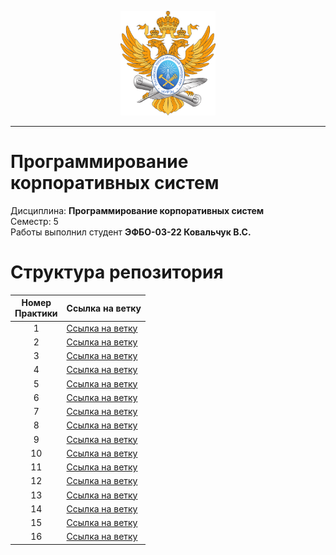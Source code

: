 <p align="center">
  <img src="images/MIREA_Gerb_Colour.svg" alt="Mirea_Gerb" width="30%"/>
</p>

___

# Программирование корпоративных систем
Дисциплина: **Программирование корпоративных систем** <br>
Семестр: 5 <br>
Работы выполнил студент **ЭФБО-03-22 Ковальчук В.С.** <br>

# Структура репозитория
| Номер<br>Практики | Ссылка на ветку |
|:---:|---|
| 1 | [Ссылка на ветку](https://github.com/Heartflamezzz/PKS/tree/Practice_1) |
| 2 | [Ссылка на ветку](https://github.com/Heartflamezzz/PKS/tree/Practice_2) |
| 3 | [Ссылка на ветку](https://github.com/Heartflamezzz/PKS/tree/Practice_3) |
| 4 | [Ссылка на ветку](https://github.com/Heartflamezzz/PKS/tree/Practice_4) |
| 5 | [Ссылка на ветку](https://github.com/Heartflamezzz/PKS/tree/Practice_5) |
| 6 | [Ссылка на ветку](https://github.com/Heartflamezzz/PKS/tree/Practice_6) |
| 7 | [Ссылка на ветку](https://github.com/Heartflamezzz/PKS/tree/Practice_7) |
| 8 | [Ссылка на ветку](https://github.com/Heartflamezzz/PKS/tree/Practice_8) |
| 9 | [Ссылка на ветку](https://github.com/Heartflamezzz/PKS/tree/Practice_9) |
| 10 | [Ссылка на ветку](https://github.com/Heartflamezzz/PKS/tree/Practice_10) |
| 11 | [Ссылка на ветку](https://github.com/Heartflamezzz/PKS/tree/Practice_11) |
| 12 | [Ссылка на ветку](https://github.com/Heartflamezzz/PKS/tree/Practice_12) |
| 13 | [Ссылка на ветку](https://github.com/Heartflamezzz/PKS/tree/Practice_13) |
| 14 | [Ссылка на ветку](https://github.com/Heartflamezzz/PKS/tree/Practice_14) |
| 15 | [Ссылка на ветку](https://github.com/Heartflamezzz/PKS/tree/Practice_15) |
| 16 | [Ссылка на ветку](https://github.com/Heartflamezzz/PKS/tree/Practice_16) |